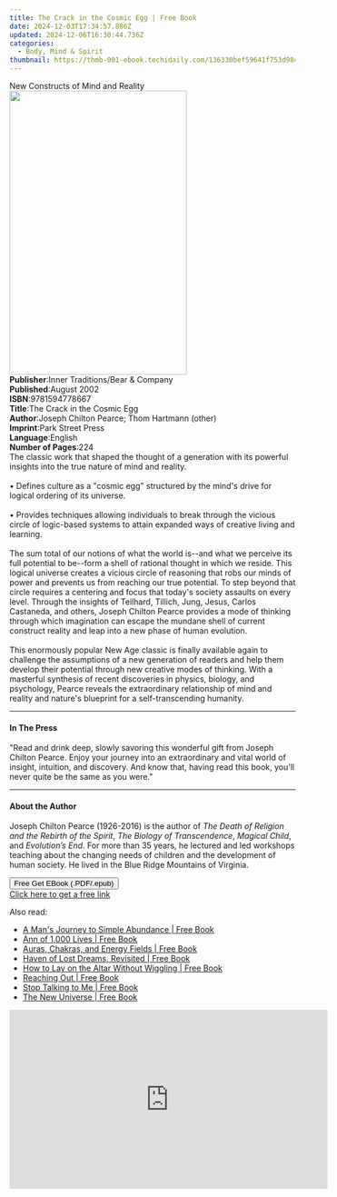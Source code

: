 ```yaml
---
title: The Crack in the Cosmic Egg | Free Book
date: 2024-12-03T17:34:57.886Z
updated: 2024-12-06T16:30:44.736Z
categories:
  - Body, Mind & Spirit
thumbnail: https://thmb-001-ebook.techidaily.com/136330bef59641f753d984b4b259c8b59ec0a683d28d5d7cd51eb7437bb3fa27.jpg
---
```

<main id="book-container">
  <div class="flex flex-col">
    <div class="book-brief flex-1 py-6 px-4 sm:p-6 md:py-10 md:px-8">
      <!-- brief-->
      <div class="book-brief-main">New Constructs of Mind and Reality</div>
    </div>
    <div
      class="book-meta-info flex-1 grid gap-4 col-start-1 col-end-3 row-start-1 sm:mb-6 sm:grid-cols-4 lg:gap-6 lg:col-start-2 lg:row-end-6 lg:row-span-6 lg:mb-0"
    >
      <div
        class="book-meta-info-left place-content-center mt-4 p-4 text-sm leading-6 col-start-2 col-span-2 dark:text-slate-400"
      >
        <img
          class="w-full h-500 object-cover rounded-lg sm:h-255 sm:col-span-2 lg:col-span-full"
          src="https://img-001-ebook.techidaily.com/ee18d98eba899cc9646b9866a979b040589146d354e552950cc2f849e0d11c22.jpg"
          alt=""
          width="312"
          height="500"
        />
      </div>
      <div
        class="book-meta-info-right mt-2 col-start-1 row-start-2 col-span-3 self-center"
      >
        <!-- meta data  -->
        <div class="flex flex-col px-4 md:px-8">
          <div class="flex-1">
            <strong>Publisher</strong>:<span class="px-2"
              >Inner Traditions/Bear &amp; Company</span
            >
          </div>
          <div class="flex-1">
            <strong>Published</strong>:<span class="px-2">August 2002</span>
          </div>
          <div class="flex-1">
            <strong>ISBN</strong>:<span class="px-2">9781594778667</span>
          </div>
          <div class="flex-1">
            <strong>Title</strong>:<span class="px-2"
              >The Crack in the Cosmic Egg</span
            >
          </div>
          <div class="flex-1">
            <strong>Author</strong>:<span class="px-2"
              >Joseph Chilton Pearce; Thom Hartmann (other)</span
            >
          </div>
          <div class="flex-1">
            <strong>Imprint</strong>:<span class="px-2">Park Street Press</span>
          </div>
          <div class="flex-1">
            <strong>Language</strong>:<span class="px-2">English</span>
          </div>
          <div class="flex-1">
            <strong>Number of Pages</strong>:<span class="px-2">224</span>
          </div>
        </div>
      </div>
    </div>
    <div class="book-description flex-1 py-6 px-4 sm:p-6 md:py-10 md:px-8">
      <div class="book-description-main">
        <div accordion-content="" id="description">
          The classic work that shaped the thought of a generation with its
          powerful insights into the true nature of mind and reality. <br />
          <br />• Defines culture as a "cosmic egg" structured by the mind's
          drive for logical ordering of its universe. <br />
          <br />• Provides techniques allowing individuals to break through the
          vicious circle of logic-based systems to attain expanded ways of
          creative living and learning. <br />
          <br />The sum total of our notions of what the world is--and what we
          perceive its full potential to be--form a shell of rational thought in
          which we reside. This logical universe creates a vicious circle of
          reasoning that robs our minds of power and prevents us from reaching
          our true potential. To step beyond that circle requires a centering
          and focus that today's society assaults on every level. Through the
          insights of Teilhard, Tillich, Jung, Jesus, Carlos Castaneda, and
          others, Joseph Chilton Pearce provides a mode of thinking through
          which imagination can escape the mundane shell of current construct
          reality and leap into a new phase of human evolution. <br />
          <br />This enormously popular New Age classic is finally available
          again to challenge the assumptions of a new generation of readers and
          help them develop their potential through new creative modes of
          thinking. With a masterful synthesis of recent discoveries in physics,
          biology, and psychology, Pearce reveals the extraordinary relationship
          of mind and reality and nature's blueprint for a self-transcending
          humanity.
        </div>
        <div class="accordion-fader"></div>
      </div>
    </div>
    <div class="book-excerpts flex-1 py-6 px-4 sm:p-6 md:py-10 md:px-8">
      <!-- excerpts-->
      <div class="book-excerpts-main">
        <hr />
        <h4 class="placeholder placeholder-heading">
          <span>In The Press</span>
        </h4>
        <p>
          "Read and drink deep, slowly savoring this wonderful gift from Joseph
          Chilton Pearce. Enjoy your journey into an extraordinary and vital
          world of insight, intuition, and discovery. And know that, having read
          this book, you'll never quite be the same as you were."
        </p>
      </div>
    </div>
    <div class="book-about-author flex-1 py-6 px-4 sm:p-6 md:py-10 md:px-8">
      <!-- about author-->
      <div class="book-main-author-main">
        <hr />
        <h4 class="placeholder placeholder-heading">
          <span>About the Author</span>
        </h4>
        <p>
          Joseph Chilton Pearce (1926-2016) is the author of
          <i>The Death of Religion and the Rebirth of the Spirit</i>,
          <i>The Biology of Transcendence</i>, <i>Magical Child</i>, and
          <i>Evolution’s End</i>. For more than 35 years, he lectured and led
          workshops teaching about the changing needs of children and the
          development of human society. He lived in the Blue Ridge Mountains of
          Virginia.
        </p>
      </div>
    </div>
    <div class="book-free-get flex-1 py-6 px-4 sm:p-6 md:py-10 md:px-8">
      <button
        id="btn-free-get"
        class="bg-blue-500 hover:bg-blue-700 text-white font-bold py-2 px-4 rounded"
      >
        Free Get EBook (.PDF/.epub)
      </button>
      <div id="countdown-display" class="px-2 text-lg mt-2"></div>
      <a
        id="free-link"
        class="hidden bg-blue-500 hover:bg-blue-700 text-white font-bold py-2 px-4 rounded"
        href="https://www.ebooks.com/en-us/book/95783035/the-crack-in-the-cosmic-egg/joseph-chilton-pearce/"
        target="_blank"
        >Click here to get a free link</a
      >
    </div>
    <script>
      let countdownTime = 0;
      let countdownInterval = null;
      document
        .getElementById('btn-free-get')
        .addEventListener('click', startCountdown);
      function startCountdown() {
        countdownTime = new Date().getTime() + 60000 * 3;
        countdownInterval = setInterval(updateCountdown, 1000);
        document.getElementById('btn-free-get').disabled = true;
        document
          .getElementById('btn-free-get')
          .classList.add('bg-gray-500', 'cursor-not-allowed');
      }
      function updateCountdown() {
        let currentTime = new Date().getTime();
        let timeLeft = countdownTime - currentTime;
        let secondsLeft = Math.floor(timeLeft / 1000);
        document.getElementById('countdown-display').innerHTML =
          `Remaining time: ${secondsLeft} seconds.`;
        if (secondsLeft <= 0) {
          clearInterval(countdownInterval);
          document.getElementById('btn-free-get').classList.add('hidden');
          document.getElementById('free-link').classList.remove('hidden');
          document.getElementById('countdown-display').innerHTML = '';
        }
      }
    </script>
  </div>
</main>

<ins class="adsbygoogle"
      style="display:block"
      data-ad-client="ca-pub-7571918770474297"
      data-ad-slot="8358498916"
      data-ad-format="auto"
      data-full-width-responsive="true"></ins>
    

<span class="atpl-alsoreadstyle">Also read:</span>
<div><ul>
<li><a href="https://novels-ebooks.techidaily.com/138574-9780743221894-a-mans-journey-to-simple-abundance/"><u>A Man's Journey to Simple Abundance | Free Book</u></a></li>
<li><a href="https://novels-ebooks.techidaily.com/138573943-9781450269230-ann-of-1000-lives/"><u>Ann of 1,000 Lives | Free Book</u></a></li>
<li><a href="https://novels-ebooks.techidaily.com/138574199-9780595879526-auras-chakras-and-energy-fields/"><u>Auras, Chakras, and Energy Fields | Free Book</u></a></li>
<li><a href="https://novels-ebooks.techidaily.com/138573811-9781469797908-haven-of-lost-dreams-revisited/"><u>Haven of Lost Dreams, Revisited | Free Book</u></a></li>
<li><a href="https://novels-ebooks.techidaily.com/138574068-9781462073788-how-to-lay-on-the-altar-without-wiggling/"><u>How to Lay on the Altar Without Wiggling | Free Book</u></a></li>
<li><a href="https://novels-ebooks.techidaily.com/138574145-9781462079803-reaching-out/"><u>Reaching Out | Free Book</u></a></li>
<li><a href="https://novels-ebooks.techidaily.com/138574162-9781450252607-stop-talking-to-me/"><u>Stop Talking to Me | Free Book</u></a></li>
<li><a href="https://novels-ebooks.techidaily.com/138573786-9781475930139-the-new-universe/"><u>The New Universe | Free Book</u></a></li>
</ul></div>

<!-- affiliate ads begin -->
<iframe width="560" height="315" src="https://www.youtube.com/embed/LeKJBWb6Jhk?si=AnViizAPiIT1YCRA" title="YouTube video player" frameborder="0" allow="accelerometer; autoplay; clipboard-write; encrypted-media; gyroscope; picture-in-picture; web-share" referrerpolicy="strict-origin-when-cross-origin" allowfullscreen></iframe>
<!-- affiliate ads end -->

